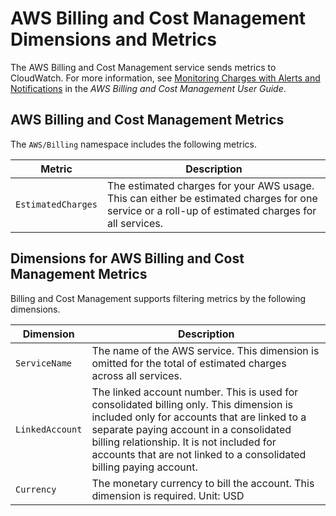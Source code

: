 # AWS Billing and Cost Management Dimensions and Metrics<a name="billing-metricscollected"></a>

The AWS Billing and Cost Management service sends metrics to CloudWatch\. For more information, see [Monitoring Charges with Alerts and Notifications](https://docs.aws.amazon.com/awsaccountbilling/latest/aboutv2/monitor-charges.html) in the *AWS Billing and Cost Management User Guide*\.

## AWS Billing and Cost Management Metrics<a name="billing-metrics"></a>

The `AWS/Billing` namespace includes the following metrics\.


| Metric | Description | 
| --- | --- | 
| `EstimatedCharges` |  The estimated charges for your AWS usage\. This can either be estimated charges for one service or a roll\-up of estimated charges for all services\.  | 

## Dimensions for AWS Billing and Cost Management Metrics<a name="billing-metricdimensions"></a>

Billing and Cost Management supports filtering metrics by the following dimensions\.


| Dimension | Description | 
| --- | --- | 
| `ServiceName` |  The name of the AWS service\. This dimension is omitted for the total of estimated charges across all services\.  | 
| `LinkedAccount` |  The linked account number\. This is used for consolidated billing only\. This dimension is included only for accounts that are linked to a separate paying account in a consolidated billing relationship\. It is not included for accounts that are not linked to a consolidated billing paying account\.  | 
| `Currency` |  The monetary currency to bill the account\. This dimension is required\. Unit: USD  | 
